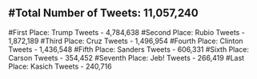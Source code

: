 #Total Number of Tweets: 11,057,240 
---
#First Place: Trump Tweets - 4,784,638
#Second Place: Rubio Tweets - 1,872,189
#Third Place: Cruz Tweets - 1,496,954
#Fourth Place: Clinton Tweets - 1,436,548
#Fifth Place: Sanders Tweets - 606,331
#Sixth Place: Carson Tweets - 354,452
#Seventh Place: Jeb! Tweets - 266,419
#Last Place: Kasich Tweets - 240,716
